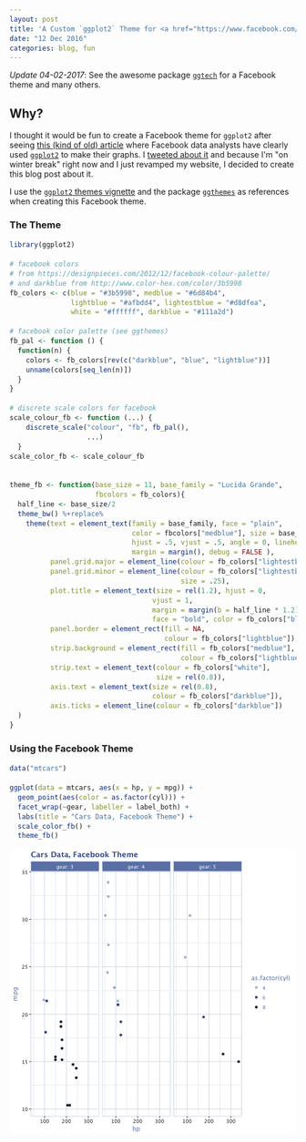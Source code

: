 ```yaml
---
layout: post
title: 'A Custom `ggplot2` Theme for <a href="https://www.facebook.com/">Facebook</a>'
date: "12 Dec 2016"
categories: blog, fun
---
```




*Update 04-02-2017*: See the awesome package [`ggtech`](https://github.com/ricardo-bion/ggtech) for a Facebook theme and many others. 

## Why? 

I thought it would be fun to create a Facebook theme for `ggplot2` after seeing [this (kind of old) article](http://www.theatlantic.com/technology/archive/2014/02/when-you-fall-in-love-this-is-what-facebook-sees/283865/?utm_source=mitfb) where Facebook data analysts have clearly used [`ggplot2`](http://docs.ggplot2.org/current/) to make their graphs. I [tweeted about it]() and because I'm "on winter break" right now and I just revamped my website, I decided to create this blog post about it.

I use the [`ggplot2` themes vignette](http://docs.ggplot2.org/dev/vignettes/themes.html) and the package [`ggthemes`](https://github.com/jrnold/ggthemes) as references when creating this Facebook theme.

### The Theme


```r
library(ggplot2)

# facebook colors
# from https://designpieces.com/2012/12/facebook-colour-palette/
# and darkblue from http://www.color-hex.com/color/3b5998
fb_colors <- c(blue = "#3b5998", medblue = "#6d84b4", 
               lightblue = "#afbdd4", lightestblue = "#d8dfea", 
               white = "#ffffff", darkblue = "#111a2d")

# facebook color palette (see ggthemes)
fb_pal <- function () {
  function(n) {
    colors <- fb_colors[rev(c("darkblue", "blue", "lightblue"))]
    unname(colors[seq_len(n)])
  }
} 

# discrete scale colors for facebook
scale_colour_fb <- function (...) {
    discrete_scale("colour", "fb", fb_pal(), 
                   ...)
  }  
scale_color_fb <- scale_colour_fb


theme_fb <- function(base_size = 11, base_family = "Lucida Grande", 
                     fbcolors = fb_colors){
  half_line <- base_size/2
  theme_bw() %+replace% 
    theme(text = element_text(family = base_family, face = "plain", 
                              color = fbcolors["medblue"], size = base_size,
                              hjust = .5, vjust = .5, angle = 0, lineheight = 1.1, 
                              margin = margin(), debug = FALSE ),
          panel.grid.major = element_line(colour = fb_colors["lightestblue"]),
          panel.grid.minor = element_line(colour = fb_colors["lightestblue"],
                                          size = .25), 
          plot.title = element_text(size = rel(1.2), hjust = 0, 
                                   vjust = 1, 
                                   margin = margin(b = half_line * 1.2), 
                                   face = "bold", color = fb_colors["blue"]),
          panel.border = element_rect(fill = NA, 
                                      colour = fb_colors["lightblue"]),
          strip.background = element_rect(fill = fb_colors["medblue"], 
                                          colour = fb_colors["lightblue"]),
          strip.text = element_text(colour = fb_colors["white"], 
                                    size = rel(0.8)),
          axis.text = element_text(size = rel(0.8), 
                                   colour = fb_colors["darkblue"]),
          axis.ticks = element_line(colour = fb_colors["darkblue"])
  )
}
```

### Using the Facebook Theme


```r
data("mtcars")

ggplot(data = mtcars, aes(x = hp, y = mpg)) + 
  geom_point(aes(color = as.factor(cyl))) + 
  facet_wrap(~gear, labeller = label_both) + 
  labs(title = "Cars Data, Facebook Theme") + 
  scale_color_fb() + 
  theme_fb()
```

<img src="/figure/source/2016-12-30-facebook-ggplot2-theme/fbex-1.png" title="plot of chunk fbex" alt="plot of chunk fbex" style="display: block; margin: auto;" />

